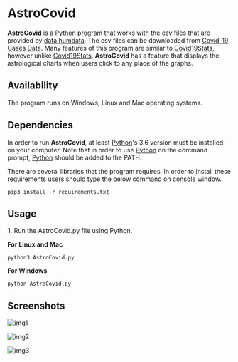 # AstroCovid

**AstroCovid** is a Python program that works with the csv files that are provided by [data.humdata](https://data.humdata.org). The csv files can be downloaded from [Covid-19 Cases Data](https://data.humdata.org/dataset/novel-coronavirus-2019-ncov-cases). Many features of this program are similar to [Covid19Stats](https://github.com/dildeolupbiten/Covid19Stats), however unlike [Covid19Stats](https://github.com/dildeolupbiten/Covid19Stats), **AstroCovid** has a feature that displays the astrological charts when users click to any place of the graphs. 

## Availability
 
The program runs on Windows, Linux and Mac operating systems.

## Dependencies

In order to run **AstroCovid**, at least [Python](https://www.python.org/)'s 3.6 version must be installed on your computer. Note that in order to use [Python](https://www.python.org/) on the command prompt, [Python](https://www.python.org/) should be added to the PATH.

There are several libraries that the program requires. In order to install these requirements users should type the below command on console window.

```
pip3 install -r requirements.txt
```

## Usage

**1.** Run the AstroCovid.py file using Python.

**For Linux and Mac**

```
python3 AstroCovid.py
```

**For Windows**
```
python AstroCovid.py
```

## Screenshots

![img1](https://user-images.githubusercontent.com/29302909/80155863-43c41280-85cb-11ea-8c56-718f39e76f64.png)

![img2](https://user-images.githubusercontent.com/29302909/80155878-49b9f380-85cb-11ea-8f57-632ac03cb60a.png)

![img3](https://user-images.githubusercontent.com/29302909/80155904-54748880-85cb-11ea-8cd0-530e9f87d22a.png)
